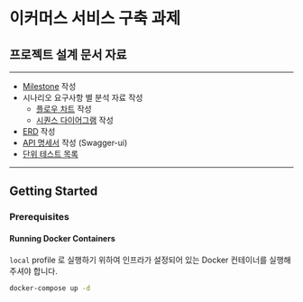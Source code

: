 # 이커머스 서비스 구축 과제 

## 프로젝트 설계 문서 자료 

-----

* [Milestone](https://github.com/leejisuu/hhplus-ecommerce-serivce/milestone/1) 작성
* 시나리오 요구사항 별 분석 자료 작성  
  * [플로우 차트](https://chip-parmesan-fbe.notion.site/16f0183f52a7808fa4f3de7c8ccd4859?pvs=4) 작성  
  * [시퀀스 다이어그램](docs/SequenceDiagram.md) 작성
* [ERD](docs/ERD.md) 작성
* [API 명세서](docs/ApiDocs.md) 작성 (Swagger-ui)
* [단위 테스트 목록]()

---

## Getting Started
### Prerequisites
#### Running Docker Containers

`local` profile 로 실행하기 위하여 인프라가 설정되어 있는 Docker 컨테이너를 실행해주셔야 합니다.

```bash
docker-compose up -d
```